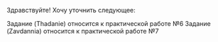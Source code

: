 Здравствуйте!
Хочу уточнить следующее:

Задание (Thadanie) относится к практической работе №6
Задание (Zavdannia) относится к практической работе №7
